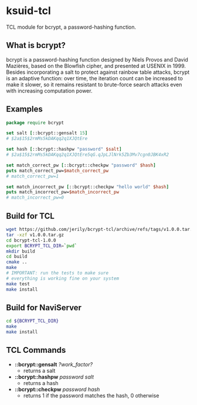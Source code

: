 # ksuid-tcl

TCL module for bcrypt, a password-hashing function.

## What is bcrypt?

bcrypt is a password-hashing function designed by Niels Provos
and David Mazières, based on the Blowfish cipher, and presented
at USENIX in 1999. Besides incorporating a salt to protect against
rainbow table attacks, bcrypt is an adaptive function: over time,
the iteration count can be increased to make it slower,
so it remains resistant to brute-force search attacks even with
increasing computation power.

## Examples

```tcl
package require bcrypt

set salt [::bcrypt::gensalt 15]
# $2a$15$2rmMs5kDAKqq2q1XJQtEre

set hash [::bcrypt::hashpw "password" $salt]
# $2a$15$2rmMs5kDAKqq2q1XJQtEre5qG.qJpLJlNrk5Zb3Mv7cgn0JBK4xR2

set match_correct_pw [::bcrypt::checkpw "password" $hash]
puts match_correct_pw=$match_correct_pw
# match_correct_pw=1

set match_incorrect_pw [::bcrypt::checkpw "hello world" $hash]
puts match_incorrect_pw=$match_incorrect_pw
# match_incorrect_pw=0

```

## Build for TCL
    
```bash
wget https://github.com/jerily/bcrypt-tcl/archive/refs/tags/v1.0.0.tar.gz
tar -xzf v1.0.0.tar.gz
cd bcrypt-tcl-1.0.0
export BCRYPT_TCL_DIR=`pwd`
mkdir build
cd build
cmake ..
make
# IMPORTANT: run the tests to make sure
# everything is working fine on your system
make test
make install
```

## Build for NaviServer

```bash
cd ${BCRYPT_TCL_DIR}
make
make install
```


## TCL Commands

* **::bcrypt::gensalt** *?work_factor?*
  - returns a salt
* **::bcrypt::hashpw** *password salt*
  - returns a hash
* **::bcrypt::checkpw** *password hash*
  - returns 1 if the password matches the hash, 0 otherwise

